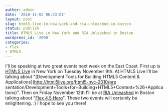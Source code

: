 ```yaml
---
author: admin
date: '2010-11-02 06:33:01'
layout: post
slug: html5-live-in-new-york-and-ria-unleashed-in-boston
status: publish
title: HTML5 Live in New York and RIA Unleashed in Boston
wordpress_id: '2090'
categories:
- Flex
- HTML5
---
```


I'll be speaking at two great events next week on the East Coast. First up is
[HTML5 Live](http://html5live.org/html5-nyc-2010/) in New York on Tuesday
November 9th. At HTML5 Live I'll be talking about "[Development Tools for
Building HTML5 Content & Applications](http://html5live.org/html5-nyc-2010/pre
sentation/Development+Tools+for+Building+HTML5+Content+%26+Applications)".
Then on Friday November 12th I'll be at [RIA
Unleashed](http://riaunleashed.com/) in Boston talking about "[Flex 4.5
Hero](http://riaunleashed.com/page.cfm/agenda)". These two events will
certainly be enlightening. :) I hope to see you there!

